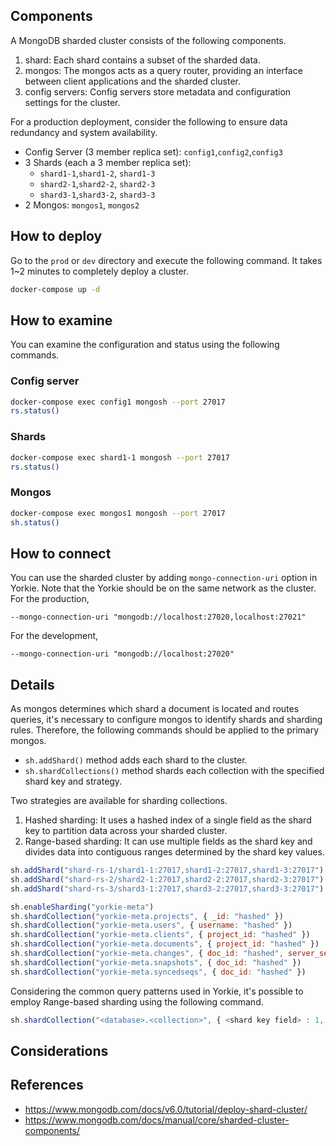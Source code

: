## Components
A MongoDB sharded cluster consists of the following components.
1. shard: Each shard contains a subset of the sharded data.
2. mongos: The mongos acts as a query router, providing an interface between client applications and the sharded cluster.
3. config servers: Config servers store metadata and configuration settings for the cluster.

For a production deployment, consider the following to ensure data redundancy and system availability.
* Config Server (3 member replica set): `config1`,`config2`,`config3`
* 3 Shards (each a 3 member replica set):
	* `shard1-1`,`shard1-2`, `shard1-3`
	* `shard2-1`,`shard2-2`, `shard2-3`
	* `shard3-1`,`shard3-2`, `shard3-3`
* 2 Mongos: `mongos1`, `mongos2`

## How to deploy
Go to the `prod` or `dev` directory and execute the following command.
It takes 1~2 minutes to completely deploy a cluster.
```bash
docker-compose up -d
```

## How to examine
You can examine the configuration and status using the following commands.
### Config server
```bash
docker-compose exec config1 mongosh --port 27017
rs.status()
```

### Shards
```bash
docker-compose exec shard1-1 mongosh --port 27017
rs.status()
```

### Mongos
```bash
docker-compose exec mongos1 mongosh --port 27017
sh.status()
```

## How to connect
You can use the sharded cluster by adding `mongo-connection-uri` option in Yorkie.
Note that the Yorkie should be on the same network as the cluster.
For the production,
```
--mongo-connection-uri "mongodb://localhost:27020,localhost:27021"
```
For the development,
```
--mongo-connection-uri "mongodb://localhost:27020"
```


## Details
As mongos determines which shard a document is located and routes queries, it's necessary to configure mongos to identify shards and sharding rules.
Therefore, the following commands should be applied to the primary mongos.
* `sh.addShard()` method adds each shard to the cluster.
* `sh.shardCollections()` method shards each collection with the specified shard key and strategy.

Two strategies are available for sharding collections.
1. Hashed sharding: It uses a hashed index of a single field as the shard key to partition data across your sharded cluster.
2. Range-based sharding: It can use multiple fields as the shard key and divides data into contiguous ranges determined by the shard key values.

```javascript
sh.addShard("shard-rs-1/shard1-1:27017,shard1-2:27017,shard1-3:27017")
sh.addShard("shard-rs-2/shard2-1:27017,shard2-2:27017,shard2-3:27017")
sh.addShard("shard-rs-3/shard3-1:27017,shard3-2:27017,shard3-3:27017")

sh.enableSharding("yorkie-meta")
sh.shardCollection("yorkie-meta.projects", { _id: "hashed" })
sh.shardCollection("yorkie-meta.users", { username: "hashed" })
sh.shardCollection("yorkie-meta.clients", { project_id: "hashed" })
sh.shardCollection("yorkie-meta.documents", { project_id: "hashed" })
sh.shardCollection("yorkie-meta.changes", { doc_id: "hashed", server_seq: 1 })
sh.shardCollection("yorkie-meta.snapshots", { doc_id: "hashed" })
sh.shardCollection("yorkie-meta.syncedseqs", { doc_id: "hashed" })
```

Considering the common query patterns used in Yorkie, it's possible to employ Range-based sharding using the following command.
```javascript
sh.shardCollection("<database>.<collection>", { <shard key field> : 1, ... } )
```

## Considerations


## References
* https://www.mongodb.com/docs/v6.0/tutorial/deploy-shard-cluster/
* https://www.mongodb.com/docs/manual/core/sharded-cluster-components/
